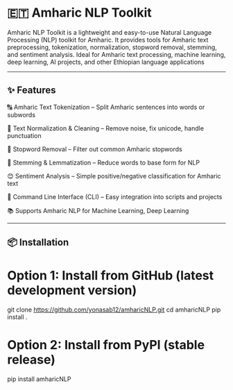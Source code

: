 # 🇪🇹 Amharic NLP Toolkit

Amharic NLP Toolkit is a lightweight and easy-to-use Natural Language Processing (NLP) toolkit for Amharic.
It provides tools for Amharic text preprocessing, tokenization, normalization, stopword removal, stemming, and sentiment analysis.
Ideal for Amharic text processing, machine learning, deep learning, AI projects, and other Ethiopian language applications


---

## ✨ Features
🔠 Amharic Text Tokenization – Split Amharic sentences into words or subwords

🧹 Text Normalization & Cleaning – Remove noise, fix unicode, handle punctuation

🛑 Stopword Removal – Filter out common Amharic stopwords

🌱 Stemming & Lemmatization – Reduce words to base form for NLP

😊 Sentiment Analysis – Simple positive/negative classification for Amharic text

🧰 Command Line Interface (CLI) – Easy integration into scripts and projects

📚 Supports Amharic NLP for Machine Learning, Deep Learning

---

## 📦 Installation

# Option 1: Install from GitHub (latest development version)
git clone https://github.com/yonasab12/amharicNLP.git
cd amharicNLP
pip install .

# Option 2: Install from PyPI (stable release)
pip install amharicNLP

